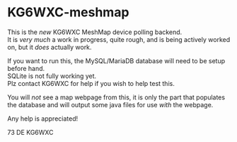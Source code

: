 # KG6WXC-meshmap

This is the _new_ KG6WXC MeshMap device polling backend.  
It is _very much_ a work in progress, quite rough, and is being actively worked on, but it _does_ actually work.

If you want to run this, the MySQL/MariaDB database will need to be setup before hand.  
SQLite is not fully working yet.  
Plz contact KG6WXC for help if you wish to help test this.  
  
You will _not_ see a map webpage from this, it is only the part that populates the database and will output some java files for use _with_ the webpage.  

Any help is appreciated! 

73 DE KG6WXC
